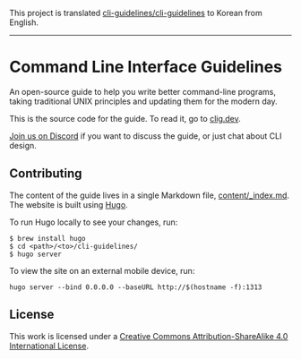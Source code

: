 This project is translated [cli-guidelines/cli-guidelines](https://github.com/cli-guidelines/cli-guidelines) to Korean from English.

---

# Command Line Interface Guidelines

An open-source guide to help you write better command-line programs, taking traditional UNIX principles and updating them for the modern day.

This is the source code for the guide. To read it, go to [clig.dev](https://clig.dev/).

[Join us on Discord](https://discord.gg/EbAW5rUCkE) if you want to discuss the guide, or just chat about CLI design.

## Contributing

The content of the guide lives in a single Markdown file, [content/_index.md](content/_index.md).
The website is built using [Hugo](https://gohugo.io/).

To run Hugo locally to see your changes, run:

```
$ brew install hugo
$ cd <path>/<to>/cli-guidelines/
$ hugo server
```

To view the site on an external mobile device, run:

```
hugo server --bind 0.0.0.0 --baseURL http://$(hostname -f):1313
```

<!-- TODO: add contact info (how to reach the CLIG creators with questions) -->

## License

This work is licensed under a
[Creative Commons Attribution-ShareAlike 4.0 International License](http://creativecommons.org/licenses/by-sa/4.0/).
